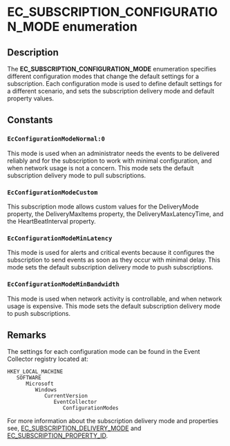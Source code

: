 # EC_SUBSCRIPTION_CONFIGURATION_MODE enumeration

## Description

The **EC_SUBSCRIPTION_CONFIGURATION_MODE** enumeration specifies different configuration modes that change the default settings for a subscription. Each configuration mode is used to define default settings for a different scenario, and sets the subscription delivery mode and default property values.

## Constants

### `EcConfigurationModeNormal:0`

This mode is used when an administrator needs the events to be delivered reliably and for the subscription to work with minimal configuration, and when network usage is not a concern. This mode sets the default subscription delivery mode to pull subscriptions.

### `EcConfigurationModeCustom`

This subscription mode allows custom values for the DeliveryMode property, the DeliveryMaxItems property, the DeliveryMaxLatencyTime, and the HeartBeatInterval property.

### `EcConfigurationModeMinLatency`

This mode is used for alerts and critical events because it configures the subscription to send events as soon as they occur with minimal delay. This mode sets the default subscription delivery mode to push subscriptions.

### `EcConfigurationModeMinBandwidth`

This mode is used when network activity is controllable, and when network usage is expensive. This mode sets the default subscription delivery mode to push subscriptions.

## Remarks

The settings for each configuration mode can be found in the Event Collector registry located at:

```
HKEY_LOCAL_MACHINE
   SOFTWARE
      Microsoft
         Windows
            CurrentVersion
               EventCollector
                  ConfigurationModes
```

For more information about the subscription delivery mode and properties see, [EC_SUBSCRIPTION_DELIVERY_MODE](https://learn.microsoft.com/windows/desktop/api/evcoll/ne-evcoll-ec_subscription_delivery_mode) and [EC_SUBSCRIPTION_PROPERTY_ID](https://learn.microsoft.com/windows/desktop/api/evcoll/ne-evcoll-ec_subscription_property_id).